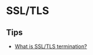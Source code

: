 # SSL/TLS

## Tips

* [What is SSL/TLS termination?](https://www.haproxy.com/glossary/what-is-ssl-tls-termination)
